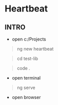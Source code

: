 # Heartbeat

## INTRO

- open c:/Projects

>ng new heartbeat

>cd test-lib

>code .

- open terminal 

>ng serve

- open browser 

